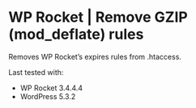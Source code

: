 # WP Rocket | Remove GZIP (mod_deflate) rules

Removes WP Rocket’s expires rules from .htaccess.

Last tested with:

- WP Rocket 3.4.4.4
- WordPress 5.3.2